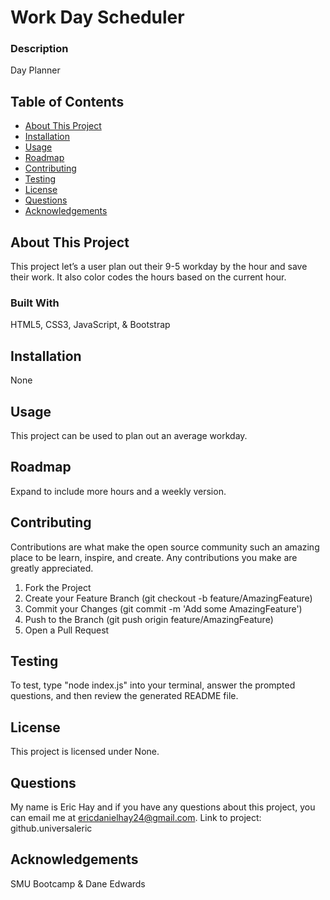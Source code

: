 # Work Day Scheduler

### Description
Day Planner

## Table of Contents

- [About This Project](#about)
- [Installation](#installation)
- [Usage](#usage)
- [Roadmap](#features)
- [Contributing](#contributing)
- [Testing](#test)
- [License](#license)
- [Questions](#questions)
- [Acknowledgements](#acknowledgement)

<a name="about"></a>
## About This Project

This project let’s a user plan out their 9-5 workday by the hour and save their work. It also color codes the hours based on the current hour.

### Built With

HTML5, CSS3, JavaScript, & Bootstrap

<a name="installation"></a>
## Installation

None

<a name="usage"></a>
## Usage

This project can be used to plan out an average workday.

<a name="features"></a>
## Roadmap

Expand to include more hours and a weekly version.

<a name="contributing"></a>
## Contributing

Contributions are what make the open source community such an amazing place to be learn, inspire, and create. Any contributions you make are greatly appreciated.

1. Fork the Project
2. Create your Feature Branch (git checkout -b feature/AmazingFeature)
3. Commit your Changes (git commit -m 'Add some AmazingFeature')
4. Push to the Branch (git push origin feature/AmazingFeature)
5. Open a Pull Request

<a name="test"></a>
## Testing

To test, type "node index.js" into your terminal, answer the prompted questions, and then review the generated README file. 

<a name="license"></a>
## License

This project is licensed under None.

<a name="questions"></a>
## Questions

My name is Eric Hay and if you have any questions about this project, you can email me at ericdanielhay24@gmail.com.
Link to project: github.universaleric

<a name="acknowledgement"></a>
## Acknowledgements

SMU Bootcamp & Dane Edwards
